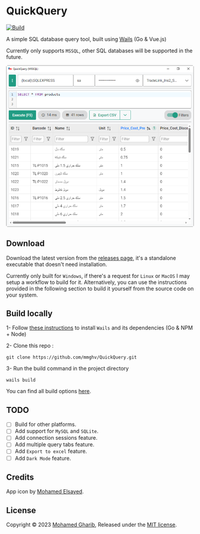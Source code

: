 # QuickQuery

[![Build](https://github.com/mmghv/QuickQuery/actions/workflows/build.yml/badge.svg)](https://github.com/mmghv/QuickQuery/actions/workflows/build.yml)

A simple SQL database query tool, built using [Wails](https://wails.io/) (Go & Vue.js)

Currently only supports `MSSQL`, other SQL databases will be supported in the future.

![QuickQuery screenshot](./.github/screenshot.png)

## Download

Download the latest version from the [releases page](https://github.com/mmghv/QuickQuery/releases), it's a standalone executable that doesn't need installation.

Currently only built for `Windows`, if there's a request for `Linux` or `MacOS` I may setup a workflow to build for it. Alternatively, you can use the instructions provided in the following section to build it yourself from the source code on your system. 

## Build locally

1- Follow [these instructions](https://wails.io/docs/gettingstarted/installation) to install `Wails` and its dependencies (Go & NPM + Node)

2- Clone this repo :

```
git clone https://github.com/mmghv/QuickQuery.git
```

3- Run the build command in the project directory

```
wails build
```

You can find all build options [here](https://wails.io/docs/reference/cli#build).

## TODO

- [ ] Build for other platforms.
- [ ] Add support for `MySQL` and `SQLite`.
- [ ] Add connection sessions feature.
- [ ] Add multiple query tabs feature.
- [ ] Add `Export to excel` feature.
- [ ] Add `Dark Mode` feature.

## Credits

App icon by [Mohamed Elsayed](https://www.behance.net/mohamedzzz).

## License

Copyright © 2023 [Mohamed Gharib](https://github.com/mmghv), Released under the [MIT license](LICENSE).